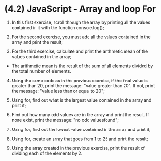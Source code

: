 # (4.2) JavaScript - Array and loop For

1. In this first exercise, scroll through the array by printing all the values contained in it with the function console.log();

2. For the second exercise, you must add all the values contained in the array and print the result;

3. For the third exercise, calculate and print the arithmetic mean of the values contained in the array;
- The arithmetic mean is the result of the sum of all elements divided by the total number of elements.

4. Using the same code as in the previous exercise, if the final value is greater than 20, print the message: "value greater than 20". If not, print the message: "value less than or equal to 20";

5. Using for, find out what is the largest value contained in the array and print it;

6. Find out how many odd values are in the array and print the result. If none exist, print the message: "no odd values ​​found";

7. Using for, find out the lowest value contained in the array and print it;

8. Using for, create an array that goes from 1 to 25 and print the result;

9. Using the array created in the previous exercise, print the result of dividing each of the elements by 2.
